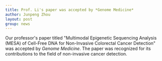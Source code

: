 ```yaml
---
title: Prof. Li's paper was accepted by *Genome Medicine*
author: Junpeng Zhou
layout: post
group: news
---
```

Our professor's paper titled "Multimodal Epigenetic Sequencing Analysis (MESA) of Cell-Free DNA for Non-Invasive Colorectal Cancer Detection" was accepted by *Genome Medicine*. The paper was recognized for its contributions to the field of non-invasive cancer detection.  
